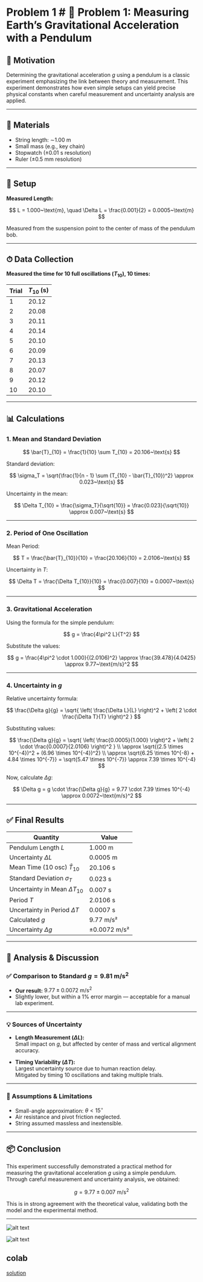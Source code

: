 # Problem 1 # 📘 Problem 1: Measuring Earth’s Gravitational Acceleration with a Pendulum

## 📌 Motivation

Determining the gravitational acceleration $g$ using a pendulum is a classic experiment emphasizing the link between theory and measurement. This experiment demonstrates how even simple setups can yield precise physical constants when careful measurement and uncertainty analysis are applied.

---

## 🧰 Materials

- String length: $\sim$1.00 m  
- Small mass (e.g., key chain)  
- Stopwatch (±0.01 s resolution)  
- Ruler (±0.5 mm resolution)  

---

## 🔧 Setup

**Measured Length:**

$$
L = 1.000~\text{m}, \quad \Delta L = \frac{0.001}{2} = 0.0005~\text{m}
$$

Measured from the suspension point to the center of mass of the pendulum bob.

---

## ⏱ Data Collection

**Measured the time for 10 full oscillations ($T_{10}$), 10 times:**

| Trial | $T_{10}$ (s) |
|-------|--------------|
| 1     | 20.12        |
| 2     | 20.08        |
| 3     | 20.11        |
| 4     | 20.14        |
| 5     | 20.10        |
| 6     | 20.09        |
| 7     | 20.13        |
| 8     | 20.07        |
| 9     | 20.12        |
| 10    | 20.10        |

---

## 📊 Calculations

### 1. Mean and Standard Deviation

$$
\bar{T}_{10} = \frac{1}{10} \sum T_{10} = 20.106~\text{s}
$$

Standard deviation:

$$
\sigma_T = \sqrt{\frac{1}{n - 1} \sum (T_{10} - \bar{T}_{10})^2} \approx 0.023~\text{s}
$$

Uncertainty in the mean:

$$
\Delta T_{10} = \frac{\sigma_T}{\sqrt{10}} = \frac{0.023}{\sqrt{10}} \approx 0.007~\text{s}
$$

---

### 2. Period of One Oscillation

Mean Period:

$$
T = \frac{\bar{T}_{10}}{10} = \frac{20.106}{10} = 2.0106~\text{s}
$$

Uncertainty in $T$:

$$
\Delta T = \frac{\Delta T_{10}}{10} = \frac{0.007}{10} = 0.0007~\text{s}
$$

---

### 3. Gravitational Acceleration

Using the formula for the simple pendulum:

$$
g = \frac{4\pi^2 L}{T^2}
$$

Substitute the values:

$$
g = \frac{4\pi^2 \cdot 1.000}{(2.0106)^2} \approx \frac{39.478}{4.0425} \approx 9.77~\text{m/s}^2
$$

---

### 4. Uncertainty in $g$

Relative uncertainty formula:

$$
\frac{\Delta g}{g} = \sqrt{ \left( \frac{\Delta L}{L} \right)^2 + \left( 2 \cdot \frac{\Delta T}{T} \right)^2 }
$$

Substituting values:

$$
\frac{\Delta g}{g} = \sqrt{ \left( \frac{0.0005}{1.000} \right)^2 + \left( 2 \cdot \frac{0.0007}{2.0106} \right)^2 } \\
\approx \sqrt{(2.5 \times 10^{-4})^2 + (6.96 \times 10^{-4})^2} \\
\approx \sqrt{6.25 \times 10^{-8} + 4.84 \times 10^{-7}} = \sqrt{5.47 \times 10^{-7}} \approx 7.39 \times 10^{-4}
$$

Now, calculate $\Delta g$:

$$
\Delta g = g \cdot \frac{\Delta g}{g} = 9.77 \cdot 7.39 \times 10^{-4} \approx 0.0072~\text{m/s}^2
$$

---

## ✅ Final Results

| Quantity                     | Value                |
|-----------------------------|----------------------|
| Pendulum Length $L$         | 1.000 m              |
| Uncertainty $\Delta L$      | 0.0005 m             |
| Mean Time (10 osc) $\bar{T}_{10}$ | 20.106 s       |
| Standard Deviation $\sigma_T$     | 0.023 s        |
| Uncertainty in Mean $\Delta T_{10}$ | 0.007 s      |
| Period $T$                  | 2.0106 s             |
| Uncertainty in Period $\Delta T$   | 0.0007 s       |
| Calculated $g$              | 9.77 m/s²            |
| Uncertainty $\Delta g$      | ±0.0072 m/s²         |

---

## 🧠 Analysis & Discussion

### ✅ Comparison to Standard $g = 9.81~\text{m/s}^2$

- **Our result:** $9.77 \pm 0.0072~\text{m/s}^2$
- Slightly lower, but within a 1% error margin — acceptable for a manual lab experiment.

---

### 💡 Sources of Uncertainty

- **Length Measurement ($\Delta L$):**  
  Small impact on $g$, but affected by center of mass and vertical alignment accuracy.

- **Timing Variability ($\Delta T$):**  
  Largest uncertainty source due to human reaction delay.  
  Mitigated by timing 10 oscillations and taking multiple trials.

---

### 🧾 Assumptions & Limitations

- Small-angle approximation: $\theta < 15^\circ$
- Air resistance and pivot friction neglected.
- String assumed massless and inextensible.

---

## 📦 Conclusion

This experiment successfully demonstrated a practical method for measuring the gravitational acceleration $g$ using a simple pendulum. Through careful measurement and uncertainty analysis, we obtained:

$$
g = 9.77 \pm 0.007~\text{m/s}^2
$$

This is in strong agreement with the theoretical value, validating both the model and the experimental method.

---

![alt text](image.png)

![alt text](image-1.png)

## colab 

[solution](https://colab.research.google.com/drive/1Y8ooW1qSZpVIhneDtzyoEZ23CvHN_rS3?usp=sharing)
